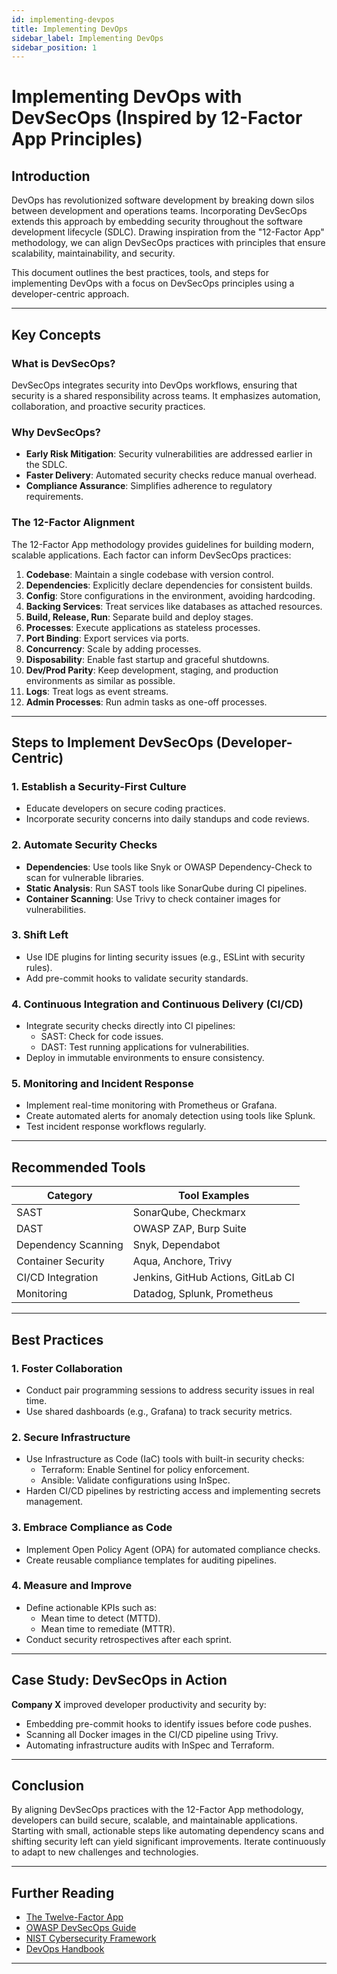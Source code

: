 ```yaml
---
id: implementing-devpos
title: Implementing DevOps
sidebar_label: Implementing DevOps
sidebar_position: 1
---
```


# Implementing DevOps with DevSecOps (Inspired by 12-Factor App Principles)

## Introduction

DevOps has revolutionized software development by breaking down silos between development and operations teams. Incorporating DevSecOps extends this approach by embedding security throughout the software development lifecycle (SDLC). Drawing inspiration from the "12-Factor App" methodology, we can align DevSecOps practices with principles that ensure scalability, maintainability, and security.

This document outlines the best practices, tools, and steps for implementing DevOps with a focus on DevSecOps principles using a developer-centric approach.

---

## Key Concepts

### What is DevSecOps?

DevSecOps integrates security into DevOps workflows, ensuring that security is a shared responsibility across teams. It emphasizes automation, collaboration, and proactive security practices.

### Why DevSecOps?

- **Early Risk Mitigation**: Security vulnerabilities are addressed earlier in the SDLC.
- **Faster Delivery**: Automated security checks reduce manual overhead.
- **Compliance Assurance**: Simplifies adherence to regulatory requirements.

### The 12-Factor Alignment

The 12-Factor App methodology provides guidelines for building modern, scalable applications. Each factor can inform DevSecOps practices:

1. **Codebase**: Maintain a single codebase with version control.
2. **Dependencies**: Explicitly declare dependencies for consistent builds.
3. **Config**: Store configurations in the environment, avoiding hardcoding.
4. **Backing Services**: Treat services like databases as attached resources.
5. **Build, Release, Run**: Separate build and deploy stages.
6. **Processes**: Execute applications as stateless processes.
7. **Port Binding**: Export services via ports.
8. **Concurrency**: Scale by adding processes.
9. **Disposability**: Enable fast startup and graceful shutdowns.
10. **Dev/Prod Parity**: Keep development, staging, and production environments as similar as possible.
11. **Logs**: Treat logs as event streams.
12. **Admin Processes**: Run admin tasks as one-off processes.

---

## Steps to Implement DevSecOps (Developer-Centric)

### 1. Establish a Security-First Culture

- Educate developers on secure coding practices.
- Incorporate security concerns into daily standups and code reviews.

### 2. Automate Security Checks

- **Dependencies**: Use tools like Snyk or OWASP Dependency-Check to scan for vulnerable libraries.
- **Static Analysis**: Run SAST tools like SonarQube during CI pipelines.
- **Container Scanning**: Use Trivy to check container images for vulnerabilities.

### 3. Shift Left

- Use IDE plugins for linting security issues (e.g., ESLint with security rules).
- Add pre-commit hooks to validate security standards.

### 4. Continuous Integration and Continuous Delivery (CI/CD)

- Integrate security checks directly into CI pipelines:
  - SAST: Check for code issues.
  - DAST: Test running applications for vulnerabilities.
- Deploy in immutable environments to ensure consistency.

### 5. Monitoring and Incident Response

- Implement real-time monitoring with Prometheus or Grafana.
- Create automated alerts for anomaly detection using tools like Splunk.
- Test incident response workflows regularly.

---

## Recommended Tools

| **Category**        | **Tool Examples**                  |
| ------------------- | ---------------------------------- |
| SAST                | SonarQube, Checkmarx               |
| DAST                | OWASP ZAP, Burp Suite              |
| Dependency Scanning | Snyk, Dependabot                   |
| Container Security  | Aqua, Anchore, Trivy               |
| CI/CD Integration   | Jenkins, GitHub Actions, GitLab CI |
| Monitoring          | Datadog, Splunk, Prometheus        |

---

## Best Practices

### 1. Foster Collaboration

- Conduct pair programming sessions to address security issues in real time.
- Use shared dashboards (e.g., Grafana) to track security metrics.

### 2. Secure Infrastructure

- Use Infrastructure as Code (IaC) tools with built-in security checks:
  - Terraform: Enable Sentinel for policy enforcement.
  - Ansible: Validate configurations using InSpec.
- Harden CI/CD pipelines by restricting access and implementing secrets management.

### 3. Embrace Compliance as Code

- Implement Open Policy Agent (OPA) for automated compliance checks.
- Create reusable compliance templates for auditing pipelines.

### 4. Measure and Improve

- Define actionable KPIs such as:
  - Mean time to detect (MTTD).
  - Mean time to remediate (MTTR).
- Conduct security retrospectives after each sprint.

---

## Case Study: DevSecOps in Action

**Company X** improved developer productivity and security by:

- Embedding pre-commit hooks to identify issues before code pushes.
- Scanning all Docker images in the CI/CD pipeline using Trivy.
- Automating infrastructure audits with InSpec and Terraform.

---

## Conclusion

By aligning DevSecOps practices with the 12-Factor App methodology, developers can build secure, scalable, and maintainable applications. Starting with small, actionable steps like automating dependency scans and shifting security left can yield significant improvements. Iterate continuously to adapt to new challenges and technologies.

---

## Further Reading

- [The Twelve-Factor App](https://12factor.net/)
- [OWASP DevSecOps Guide](https://owasp.org/www-project-devsecops-guideline/)
- [NIST Cybersecurity Framework](https://www.nist.gov/cyberframework)
- [DevOps Handbook](https://itrevolution.com/book/devops-handbook/)

---
